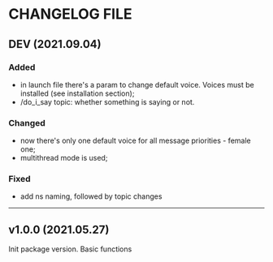 # CHANGELOG FILE

## DEV (2021.09.04)

### Added
  - in launch file there's a param to change default voice. Voices must be installed (see installation section);
  - /do_i_say topic: whether something is saying or not.
### Changed
  - now there's only one default voice for all message priorities - female one;
  - multithread mode is used;
### Fixed
  - add ns naming, followed by topic changes

---

## v1.0.0 (2021.05.27)
Init package version.
Basic functions

